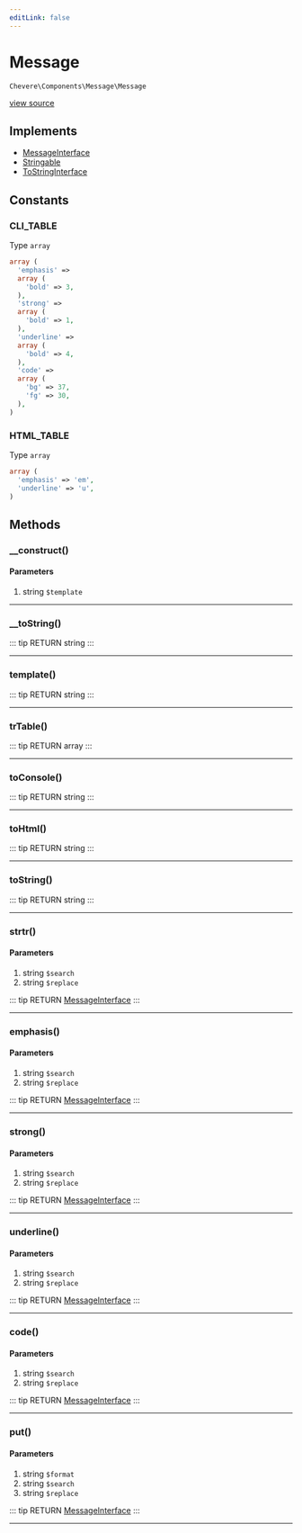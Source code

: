 ```yaml
---
editLink: false
---
```


# Message

`Chevere\Components\Message\Message`

[view source](https://github.com/chevere/chevere/blob/master/src/Chevere/Components/Message/Message.php)

## Implements

- [MessageInterface](../../Interfaces/Message/MessageInterface.md)
- [Stringable](https://www.php.net/manual/class.stringable)
- [ToStringInterface](../../Interfaces/Common/ToStringInterface.md)

## Constants

### CLI_TABLE

Type `array`

```php
array (
  'emphasis' => 
  array (
    'bold' => 3,
  ),
  'strong' => 
  array (
    'bold' => 1,
  ),
  'underline' => 
  array (
    'bold' => 4,
  ),
  'code' => 
  array (
    'bg' => 37,
    'fg' => 30,
  ),
)
```

### HTML_TABLE

Type `array`

```php
array (
  'emphasis' => 'em',
  'underline' => 'u',
)
```

## Methods

### __construct()

#### Parameters

1. string `$template`

---

### __toString()

::: tip RETURN
string
:::

---

### template()

::: tip RETURN
string
:::

---

### trTable()

::: tip RETURN
array
:::

---

### toConsole()

::: tip RETURN
string
:::

---

### toHtml()

::: tip RETURN
string
:::

---

### toString()

::: tip RETURN
string
:::

---

### strtr()

#### Parameters

1. string `$search`
2. string `$replace`

::: tip RETURN
[MessageInterface](../../Interfaces/Message/MessageInterface.md)
:::

---

### emphasis()

#### Parameters

1. string `$search`
2. string `$replace`

::: tip RETURN
[MessageInterface](../../Interfaces/Message/MessageInterface.md)
:::

---

### strong()

#### Parameters

1. string `$search`
2. string `$replace`

::: tip RETURN
[MessageInterface](../../Interfaces/Message/MessageInterface.md)
:::

---

### underline()

#### Parameters

1. string `$search`
2. string `$replace`

::: tip RETURN
[MessageInterface](../../Interfaces/Message/MessageInterface.md)
:::

---

### code()

#### Parameters

1. string `$search`
2. string `$replace`

::: tip RETURN
[MessageInterface](../../Interfaces/Message/MessageInterface.md)
:::

---

### put()

#### Parameters

1. string `$format`
2. string `$search`
3. string `$replace`

::: tip RETURN
[MessageInterface](../../Interfaces/Message/MessageInterface.md)
:::

---
